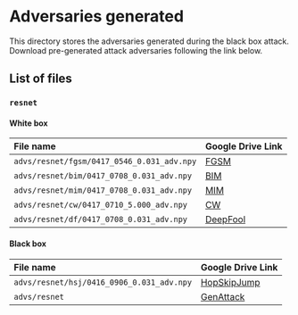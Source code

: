 # Adversaries generated

This directory stores the adversaries generated during the black box attack. Download pre-generated attack adversaries following the link below.

## List of files

### `resnet`

#### White box

| File name                                  | Google Drive Link                                                              |
| :----------------------------------------- | :----------------------------------------------------------------------------- |
| `advs/resnet/fgsm/0417_0546_0.031_adv.npy` | [FGSM](https://drive.google.com/open?id=1E-JAbJ7D9eyx1P2JSKX4Jst8ek6aGrdB)     |
| `advs/resnet/bim/0417_0708_0.031_adv.npy`  | [BIM](https://drive.google.com/open?id=1fhKFpnZ51uKeg6uZR5ciRh1BdwP1I9-V)      |
| `advs/resnet/mim/0417_0708_0.031_adv.npy`  | [MIM](https://drive.google.com/open?id=14OxhUCl6CO6EPx_0FWZGLTg8-gk49pl1)      |
| `advs/resnet/cw/0417_0710_5.000_adv.npy`   | [CW](https://drive.google.com/open?id=1yA-G8_JX6mxisko3gwPWz90PgxvgGkAi)       |
| `advs/resnet/df/0417_0708_0.031_adv.npy`   | [DeepFool](https://drive.google.com/open?id=15kTue-FlzatDi8EqY8-S32Mvo2x5G1Ms) |

#### Black box

| File name                                 | Google Drive Link                                                                 |
| :---------------------------------------- | :-------------------------------------------------------------------------------- |
| `advs/resnet/hsj/0416_0906_0.031_adv.npy` | [HopSkipJump](https://drive.google.com/open?id=1JWQ6lHMg_yKo_AZX6noI1n12y8V4xQVw) |
| `advs/resnet`                             | [GenAttack]()                                                                     |
